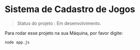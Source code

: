 <h1>Sistema de Cadastro de Jogos </h1>

> Status do projeto : Em desenvolvimento.

Para rodar esse projeto na sua Máquina, por favor digite:

```
node app.js
```
